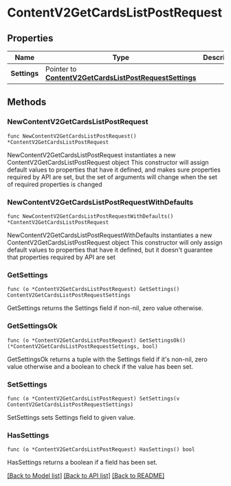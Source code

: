 # ContentV2GetCardsListPostRequest

## Properties

Name | Type | Description | Notes
------------ | ------------- | ------------- | -------------
**Settings** | Pointer to [**ContentV2GetCardsListPostRequestSettings**](ContentV2GetCardsListPostRequestSettings.md) |  | [optional] 

## Methods

### NewContentV2GetCardsListPostRequest

`func NewContentV2GetCardsListPostRequest() *ContentV2GetCardsListPostRequest`

NewContentV2GetCardsListPostRequest instantiates a new ContentV2GetCardsListPostRequest object
This constructor will assign default values to properties that have it defined,
and makes sure properties required by API are set, but the set of arguments
will change when the set of required properties is changed

### NewContentV2GetCardsListPostRequestWithDefaults

`func NewContentV2GetCardsListPostRequestWithDefaults() *ContentV2GetCardsListPostRequest`

NewContentV2GetCardsListPostRequestWithDefaults instantiates a new ContentV2GetCardsListPostRequest object
This constructor will only assign default values to properties that have it defined,
but it doesn't guarantee that properties required by API are set

### GetSettings

`func (o *ContentV2GetCardsListPostRequest) GetSettings() ContentV2GetCardsListPostRequestSettings`

GetSettings returns the Settings field if non-nil, zero value otherwise.

### GetSettingsOk

`func (o *ContentV2GetCardsListPostRequest) GetSettingsOk() (*ContentV2GetCardsListPostRequestSettings, bool)`

GetSettingsOk returns a tuple with the Settings field if it's non-nil, zero value otherwise
and a boolean to check if the value has been set.

### SetSettings

`func (o *ContentV2GetCardsListPostRequest) SetSettings(v ContentV2GetCardsListPostRequestSettings)`

SetSettings sets Settings field to given value.

### HasSettings

`func (o *ContentV2GetCardsListPostRequest) HasSettings() bool`

HasSettings returns a boolean if a field has been set.


[[Back to Model list]](../README.md#documentation-for-models) [[Back to API list]](../README.md#documentation-for-api-endpoints) [[Back to README]](../README.md)



